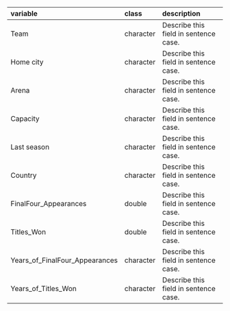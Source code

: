 |variable                       |class     |description                           |
|:------------------------------|:---------|:-------------------------------------|
|Team                           |character |Describe this field in sentence case. |
|Home city                      |character |Describe this field in sentence case. |
|Arena                          |character |Describe this field in sentence case. |
|Capacity                       |character |Describe this field in sentence case. |
|Last season                    |character |Describe this field in sentence case. |
|Country                        |character |Describe this field in sentence case. |
|FinalFour_Appearances          |double    |Describe this field in sentence case. |
|Titles_Won                     |double    |Describe this field in sentence case. |
|Years_of_FinalFour_Appearances |character |Describe this field in sentence case. |
|Years_of_Titles_Won            |character |Describe this field in sentence case. |
